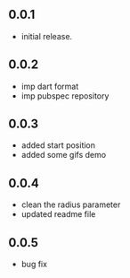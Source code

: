 ## 0.0.1

* initial release.

## 0.0.2

* imp dart format
* imp pubspec repository


## 0.0.3

* added start position
* added some gifs demo

## 0.0.4
* clean the radius parameter
* updated readme file

## 0.0.5
* bug fix
